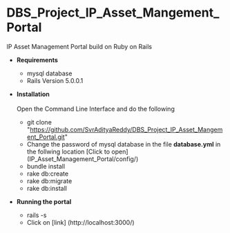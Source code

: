 # DBS_Project_IP_Asset_Mangement_Portal
IP Asset Management Portal build on Ruby on Rails<br/>

* **Requirements**
  * mysql database
  * Rails Version 5.0.0.1

* **Installation** <br/> <br/>
  Open the Command Line Interface and do the following <br/>
  * git clone "https://github.com/SvrAdityaReddy/DBS_Project_IP_Asset_Mangement_Portal.git"
  * Change the password of mysql database in the file **database.yml** in the follwing location [Click to open] (IP_Asset_Management_Portal/config/)
  * bundle install
  * rake db:create
  * rake db:migrate
  * rake db:install

* **Running the portal**
  * rails -s
  * Click on [link] (http://localhost:3000/)